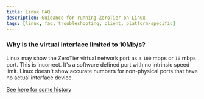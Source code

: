 ```yaml
---
title: Linux FAQ
description: Guidance for running ZeroTier on Linux
tags: [linux, faq, troubleshooting, client, platform-specific]
---
```



### Why is the virtual interface limited to 10Mb/s?

Linux may show the ZeroTier virtual network port as a `100` mbps or `10` mbps port. This is incorrect. It's a software defined port with no intrinsic speed limit. Linux doesn't show accurate numbers for non-physical ports that have no actual interface device.

[See here for some history](https://www.phoronix.com/news/Linux-TUN-Driver-1000x)
